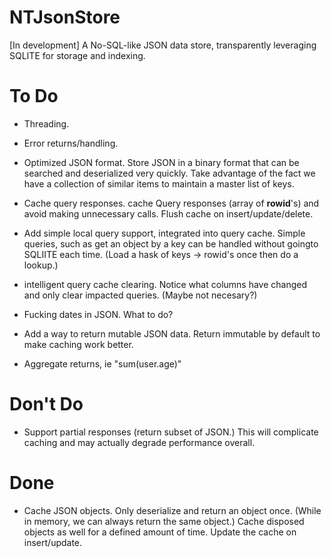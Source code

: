 NTJsonStore
===========

[In development] A No-SQL-like JSON data store, transparently leveraging SQLITE for storage and indexing.


To Do
=====

 - Threading.
 
 - Error returns/handling.

 - Optimized JSON format. Store JSON in a binary format that can be searched and deserialized very quickly.
   Take advantage of the fact we have a collection of similar items to maintain a master list of keys.
   
 - Cache query responses. cache Query responses (array of __rowid__'s) and avoid making unnecessary calls. Flush cache on insert/update/delete.
 
 - Add simple local query support, integrated into query cache. Simple queries, such as get an object by a key can be handled without goingto SQLIITE
   each time. (Load a hask of keys -> rowid's once then do a lookup.)
   
 - intelligent query cache clearing. Notice what columns have changed and only clear impacted queries. (Maybe not necesary?)
 
 - Fucking dates in JSON. What to do?

 - Add a way to return mutable JSON data. Return immutable by default to make caching work better.
 
 - Aggregate returns, ie "sum(user.age)"
 

Don't Do
========

 - Support partial responses (return subset of JSON.) This will complicate caching and may actually degrade performance overall.
 
 
Done
====

 - Cache JSON objects. Only deserialize and return an object once. (While in memory, we can always return the same object.)
   Cache disposed objects as well for a defined amount of time. Update the cache on insert/update.
   
